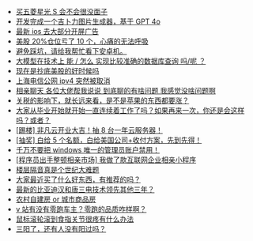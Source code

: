 + [买五菱星光 S 会不会很没面子](https://www.v2ex.com/t/1124229)
+ [开发完成一个吉卜力图片生成器，基于 GPT 4o](https://www.v2ex.com/t/1124154)
+ [最新 ios 去大部分开屏广告](https://www.v2ex.com/t/1124220)
+ [美股 20%仓位亏了 10 个，心痛的无法呼吸](https://www.v2ex.com/t/1124192)
+ [避免踩坑，请给我帮忙看下安卓机。](https://www.v2ex.com/t/1124188)
+ [大模型在技术上 能 / 怎么 实现比较准确的数据库查询 吗/呢 ？](https://www.v2ex.com/t/1124121)
+ [现在是抄底美股的好时候吗](https://www.v2ex.com/t/1124146)
+ [上海电信公网 ipv4 突然被取消](https://www.v2ex.com/t/1124170)
+ [相亲聊天 各位大佬帮我说说 到底聊的有啥问题 我感觉没啥问题啊](https://www.v2ex.com/t/1124356)
+ [关税的影响下，就长远来看，是不是苹果的东西都要涨？](https://www.v2ex.com/t/1124172)
+ [大家从毕业开始就开始一直连续着工作了吗？如果再来一次，你还是会这样吗？或者？](https://www.v2ex.com/t/1124285)
+ [[踢楼] 非凡云开业大吉！抽 8 台一年云服务器！](https://www.v2ex.com/t/1124374)
+ [[抽奖] 白给 5 个名额，白给美国公司+收付方案，先到先得！](https://www.v2ex.com/t/1124288)
+ [千万不要把 windows 唯一的管理员账户禁用！](https://www.v2ex.com/t/1124358)
+ [[程序员出手整顿相亲市场] 我做了款互联网企业相亲小程序](https://www.v2ex.com/t/1124219)
+ [楼层隔音真是个世纪大难题](https://www.v2ex.com/t/1124222)
+ [大家最近买了什么好东西，有推荐的吗？](https://www.v2ex.com/t/1124376)
+ [最新的比亚迪汉和唐三电技术领先其他三年？](https://www.v2ex.com/t/1124357)
+ [农村自建房 or 城市商品房](https://www.v2ex.com/t/1124425)
+ [v 站有没有零跑车主？零跑的品质咋样啊？](https://www.v2ex.com/t/1124352)
+ [鼠标滚轮滚到食指关节很疼有什么办法](https://www.v2ex.com/t/1124394)
+ [三阳了，还有人没有阳过吗？](https://www.v2ex.com/t/1124319)
